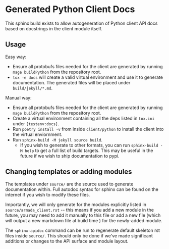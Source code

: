 Generated Python Client Docs
============================

This sphinx build exists to allow autogeneration of Python client API docs
based on docstrings in the client module itself.

Usage
-----

Easy way:
- Ensure all protobufs files needed for the client are generated by running
  `mage buildPython` from the repository root.
- `tox -e docs` will create a valid virtual environment and use it to generate
  documentation. The generated files will be placed under `build/jekyll/*.md`.

Manual way:
- Ensure all protobufs files needed for the client are generated by running
  `mage buildPython` from the repository root.
- Create a virtual environment containing all the deps listed in `tox.ini`
  under `[testenv:docs]`.
- Run `poetry install -v` from inside `client/python` to install the client
  into the virtual enviornment.
- Run `sphinx-build -M jekyll source build`.
    - If you wish to generate to other formats, you can run
      `sphinx-build -M help` to get a full list of build targets. This may be
      useful in the future if we wish to ship documentation to pypi.

Changing templates or adding modules
------------------------------------
The templates under `source/` are the source used to generate documentation
within. Full autodoc syntax for sphinx can be found on the internet if you wish
to modify these files.

Importantly, we will only generate for the modules explicitly listed in
`source/armada_client.rst` -- this means if you add a new module in the future,
you may need to add it manually to this file or add a new file (which
will output a new markdown file at build time ) for the newly-added module.

The `sphinx-apidoc` command can be run to regenerate default skeleton rst files
inside `source/`. This should only be done if we've made significant additions
or changes to the API surface and module layout.